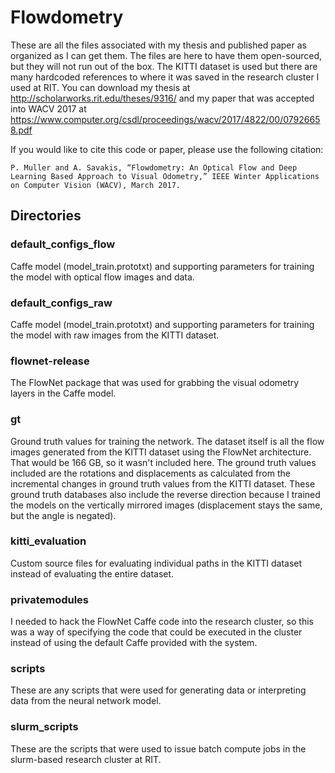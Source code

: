# Flowdometry

These are all the files associated with my thesis and published paper as organized as I can get them. The files are here to have them open-sourced, but they will not run out of the box. The KITTI dataset is used but there are many hardcoded references to where it was saved in the research cluster I used at RIT. You can download my thesis at http://scholarworks.rit.edu/theses/9316/ and my paper that was accepted into WACV 2017 at https://www.computer.org/csdl/proceedings/wacv/2017/4822/00/07926658.pdf

If you would like to cite this code or paper, please use the following citation:
```
P. Muller and A. Savakis, “Flowdometry: An Optical Flow and Deep Learning Based Approach to Visual Odometry,” IEEE Winter Applications on Computer Vision (WACV), March 2017.
```

## Directories

### default_configs_flow

Caffe model (model_train.prototxt) and supporting parameters for training the model with optical flow images and data.

### default_configs_raw

Caffe model (model_train.prototxt) and supporting parameters for training the model with raw images from the KITTI dataset.

### flownet-release

The FlowNet package that was used for grabbing the visual odometry layers in the Caffe model.

### gt

Ground truth values for training the network. The dataset itself is all the flow images generated from the KITTI dataset using the FlowNet architecture. That would be 166 GB, so it wasn't included here. The ground truth values included are the rotations and displacements as calculated from the incremental changes in ground truth values from the KITTI dataset. These ground truth databases also include the reverse direction because I trained the models on the vertically mirrored images (displacement stays the same, but the angle is negated).

### kitti_evaluation

Custom source files for evaluating individual paths in the KITTI dataset instead of evaluating the entire dataset.

### privatemodules

I needed to hack the FlowNet Caffe code into the research cluster, so this was a way of specifying the code that could be executed in the cluster instead of using the default Caffe provided with the system.

### scripts

These are any scripts that were used for generating data or interpreting data from the neural network model.

### slurm_scripts

These are the scripts that were used to issue batch compute jobs in the slurm-based research cluster at RIT.

